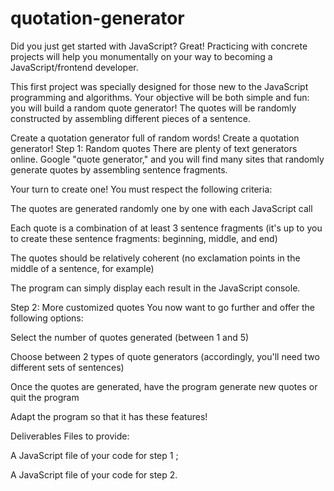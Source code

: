 # quotation-generator
Did you just get started with JavaScript? Great! Practicing with concrete projects will help you monumentally on your way to becoming a JavaScript/frontend developer. 

This first project was specially designed for those new to the JavaScript programming and algorithms. Your objective will be both simple and fun: you will build a random quote generator! The quotes will be randomly constructed by assembling different pieces of a sentence.

Create a quotation generator full of random words!
Create a quotation generator!
Step 1: Random quotes
There are plenty of text generators online. Google "quote generator," and you will find many sites that randomly generate quotes by assembling sentence fragments.

Your turn to create one! You must respect the following criteria:

The quotes are generated randomly one by one with each JavaScript call

Each quote is a combination of at least 3 sentence fragments (it's up to you to create these sentence fragments: beginning, middle, and end)

The quotes should be relatively coherent (no exclamation points in the middle of a sentence, for example)

The program can simply display each result in the JavaScript console.

Step 2: More customized quotes
You now want to go further and offer the following options:

Select the number of quotes generated (between 1 and 5)

Choose between 2 types of quote generators (accordingly, you'll need two different sets of sentences)

Once the quotes are generated, have the program generate new quotes or quit the program

Adapt the program so that it has these features!

Deliverables
Files to provide:

A JavaScript file of your code for step 1 ;

A JavaScript file of your code for step 2.
